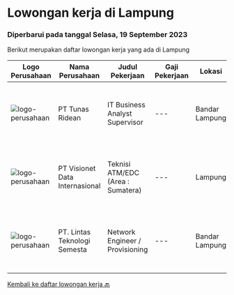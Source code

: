 
  # Lowongan kerja di Lampung

  ### Diperbarui pada tanggal Selasa, 19 September 2023

  Berikut merupakan daftar lowongan kerja yang ada di Lampung

  |Logo Perusahaan | Nama Perusahaan | Judul Pekerjaan | Gaji Pekerjaan | Lokasi | Deskripsi | Tanggal diunggah | Pranala |
  | -------------- | --------------- | --------------- | --------- | --------- | -------------- | ------- | ----------- |
  |![logo-perusahaan](https://image-service-cdn.seek.com.au/bfa0499587c60523d092c92bf1eac2d3255c059c/ee4dce1061f3f616224767ad58cb2fc751b8d2dc)|PT Tunas Ridean|IT Business Analyst Supervisor|---|Bandar Lampung|Menganalisa/melakukan feasibity study dari kebutuhan bisnis. Mengukur cost and benefit sebelum dan sesudah penggunaan dan pengembangan...|Kamis, 14 September 2023|https://www.jobstreet.co.id/id/job/it-business-analyst-supervisor-4469221?token=0~6319084d-bfc9-4f3f-82c0-e823499b3f75&sectionRank=1&jobId=jobstreet-id-job-4469221|
|![logo-perusahaan](https://image-service-cdn.seek.com.au/84d23b3586ee4efd70ea62878095fcc6b1639e33/ee4dce1061f3f616224767ad58cb2fc751b8d2dc)|PT Visionet Data Internasional|Teknisi ATM/EDC (Area : Sumatera)|---|Lampung|*) Menangani kebutuhan pelanggan di lokasi pelanggan agar terpenuhi SLA yang telah ditentukan.*) Menganalisa problem/case dengan akurat untuk...|Rabu, 13 September 2023|https://www.jobstreet.co.id/id/job/teknisi-atm-edc-area-%3A-sumatera-4467995?token=0~6319084d-bfc9-4f3f-82c0-e823499b3f75&sectionRank=2&jobId=jobstreet-id-job-4467995|
|![logo-perusahaan](https://i.ibb.co/sqvTCh9/112815900-stock-vector-no-image-available-icon-flat-vector.webp)|PT. Lintas Teknologi Semesta|Network Engineer / Provisioning|---|Bandar Lampung|Network Engineer/ProvisioningJob Description: Technical support client Standby shifting Installation Networking Hardware  Handling...|Senin, 04 September 2023|https://www.jobstreet.co.id/id/job/network-engineer-provisioning-4458050?token=0~6319084d-bfc9-4f3f-82c0-e823499b3f75&sectionRank=3&jobId=jobstreet-id-job-4458050|


  [Kembali ke daftar lowongan kerja 🔙](../README.md#daftar-lowongan-kerja)
  